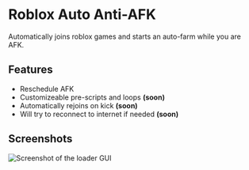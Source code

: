 # Roblox Auto Anti-AFK

Automatically joins roblox games and starts an auto-farm while you are AFK.


## Features

- Reschedule AFK
- Customizeable pre-scripts and loops **(soon)**
- Automatically rejoins on kick **(soon)**
- Will try to reconnect to internet if needed **(soon)**
## Screenshots

![Screenshot of the loader GUI](https://imgur.com/yYf1wH5)

